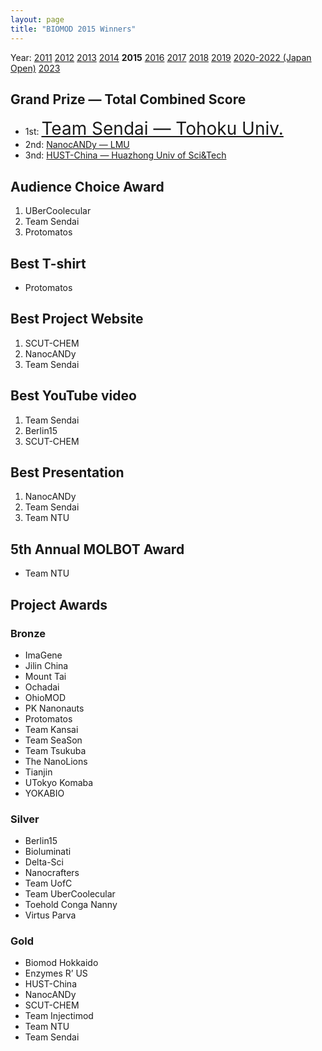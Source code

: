 ```yaml
---
layout: page
title: "BIOMOD 2015 Winners"
---
```


Year: [2011](/winners/2011.html) [2012](/winners/2012.html) [2013](/winners/2013.html) [2014](/winners/2014.html) **2015** [2016](/winners/2016.html) [2017](/winners/2017.html) [2018](/winners/2018.html) [2019](/winners/2019.html) [2020-2022 (Japan Open)](https://biomod.jp/winners.html) [2023](/winners/2023.html)

## Grand Prize — Total Combined Score

- 1st: <font style="font-size:200%;"><a target="_blank" href="http://teamsendai.github.io/">Team Sendai — Tohoku Univ.</a></font>
- 2nd: <a target="_blank" href="http://nanocandy.eu/index.html">NanocANDy — LMU</a>
- 3nd: <a target="_blank" href="http://hustchina2015.github.io/">HUST-China — Huazhong Univ of Sci&Tech</a>

## Audience Choice Award

1. UBerCoolecular
2. Team Sendai
3. Protomatos

## Best T-shirt

* Protomatos

## Best Project Website

1. SCUT-CHEM
2. NanocANDy
3. Team Sendai


## Best YouTube video

1. Team Sendai
2. Berlin15
3. SCUT-CHEM

## Best Presentation

1. NanocANDy
2. Team Sendai
3. Team NTU

## 5th Annual MOLBOT Award

* Team NTU




## Project Awards


### Bronze

- ImaGene
- Jilin China
- Mount Tai
- Ochadai
- OhioMOD
- PK Nanonauts
- Protomatos
- Team Kansai
- Team SeaSon
- Team Tsukuba
- The NanoLions
- Tianjin
- UTokyo Komaba
- YOKABIO

### Silver

- Berlin15
- Bioluminati
- Delta-Sci
- Nanocrafters
- Team UofC
- Team UberCoolecular
- Toehold Conga Nanny
- Virtus Parva


### Gold

- Biomod Hokkaido
- Enzymes R’ US
- HUST-China
- NanocANDy
- SCUT-CHEM
- Team Injectimod
- Team NTU
- Team Sendai
